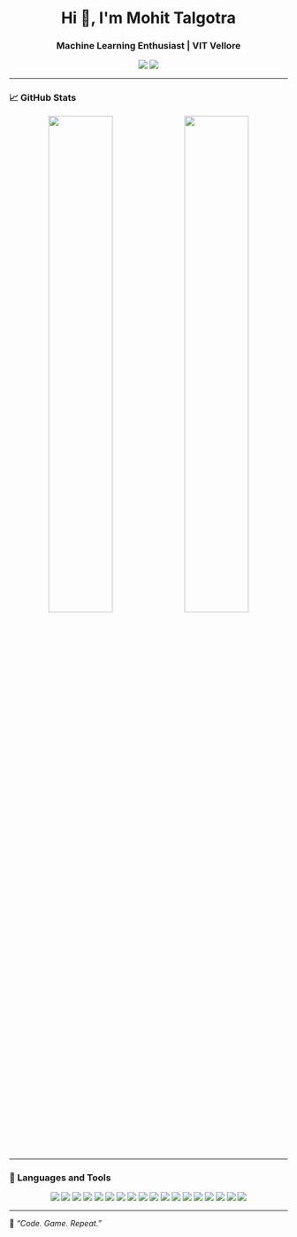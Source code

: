 <!-- GitHub Profile README for Mohit Talgotra -->

<h1 align="center">Hi 👋, I'm Mohit Talgotra</h1>
<h3 align="center">Machine Learning Enthusiast | VIT Vellore</h3>

<p align="center">
  <a href="https://github.com/Mohit-Talgotra"><img src="https://img.shields.io/github/followers/Mohit-Talgotra?label=Follow&style=social" /></a>
  <a href="https://www.linkedin.com/in/mohit-talgotra-833984279"><img src="https://img.shields.io/badge/LinkedIn-Mohit-Talgotra-blue?logo=linkedin" /></a>
</p>

---

### 📈 GitHub Stats

<p align="center">
  <img src="https://github-readme-stats.vercel.app/api?username=Mohit-Talgotra&show_icons=true&theme=radical" width="48%"/>
  <img src="https://komarev.com/ghpvc/?username=Mohit-Talgotra&label=Profile%20Views&color=blueviolet&style=flat" width="48%"/>
</p>

---

### 🧰 Languages and Tools

<p align="center">
  <img src="https://img.shields.io/badge/C++-00599C?style=for-the-badge&logo=c%2B%2B&logoColor=white"/>
  <img src="https://img.shields.io/badge/C-000000?style=for-the-badge&logo=c&logoColor=white"/>
  <img src="https://img.shields.io/badge/Python-3776AB?style=for-the-badge&logo=python&logoColor=white"/>
  <img src="https://img.shields.io/badge/Java-ED8B00?style=for-the-badge&logo=java&logoColor=white"/>
  <img src="https://img.shields.io/badge/JavaScript-F7DF1E?style=for-the-badge&logo=javascript&logoColor=black"/>
  <img src="https://img.shields.io/badge/HTML5-E34F26?style=for-the-badge&logo=html5&logoColor=white"/>
  <img src="https://img.shields.io/badge/CSS3-1572B6?style=for-the-badge&logo=css3&logoColor=white"/>
  <img src="https://img.shields.io/badge/PowerShell-5391FE?style=for-the-badge&logo=powershell&logoColor=white"/>
  <img src="https://img.shields.io/badge/FastAPI-009688?style=for-the-badge&logo=fastapi&logoColor=white"/>
  <img src="https://img.shields.io/badge/Flask-000000?style=for-the-badge&logo=flask&logoColor=white"/>
  <img src="https://img.shields.io/badge/Django-092E20?style=for-the-badge&logo=django&logoColor=white"/>
  <img src="https://img.shields.io/badge/Anaconda-44A833?style=for-the-badge&logo=anaconda&logoColor=white"/>
  <img src="https://img.shields.io/badge/NumPy-013243?style=for-the-badge&logo=numpy&logoColor=white"/>
  <img src="https://img.shields.io/badge/Pandas-150458?style=for-the-badge&logo=pandas&logoColor=white"/>
  <img src="https://img.shields.io/badge/Matplotlib-11557C?style=for-the-badge&logo=matplotlib&logoColor=white"/>
  <img src="https://img.shields.io/badge/scikit--learn-F7931E?style=for-the-badge&logo=scikit-learn&logoColor=white"/>
  <img src="https://img.shields.io/badge/PyTorch-EE4C2C?style=for-the-badge&logo=pytorch&logoColor=white"/>
  <img src="https://img.shields.io/badge/GitHub-181717?style=for-the-badge&logo=github&logoColor=white"/>
</p>

---

📌 _“Code. Game. Repeat.”_
